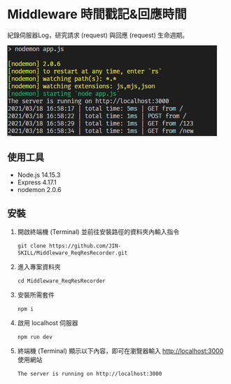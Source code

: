 # Middleware 時間戳記&回應時間
紀錄伺服器Log，研究請求 (request) 與回應 (request) 生命週期。

![Middleware_ReqResRecorder](https://raw.githubusercontent.com/JIN-SKILL/Example_Image/main/Middleware_ReqResRecorder.png)

## 使用工具
+ Node.js 14.15.3
+ Express 4.17.1
+ nodemon 2.0.6

## 安裝
1. 開啟終端機 (Terminal) 並前往安裝路徑的資料夾內輸入指令
    ```
    git clone https://github.com/JIN-SKILL/Middleware_ReqResRecorder.git
    ```
2. 進入專案資料夾
    ```
    cd Middleware_ReqResRecorder
    ```
3. 安裝所需套件
	```
    npm i
    ```
4. 啟用 localhost 伺服器
	```
    npm run dev
    ```
5. 終端機 (Terminal) 顯示以下內容，即可在瀏覽器輸入 [http://localhost:3000](http://localhost:3000) 使用網站
	```
    The server is running on http://localhost:3000
    ```
